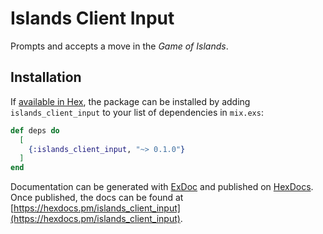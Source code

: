 # Islands Client Input

Prompts and accepts a move in the _Game of Islands_.

## Installation

If [available in Hex](https://hex.pm/docs/publish), the package can be installed
by adding `islands_client_input` to your list of dependencies in `mix.exs`:

```elixir
def deps do
  [
    {:islands_client_input, "~> 0.1.0"}
  ]
end
```

Documentation can be generated with [ExDoc](https://github.com/elixir-lang/ex_doc)
and published on [HexDocs](https://hexdocs.pm). Once published, the docs can
be found at [https://hexdocs.pm/islands_client_input](https://hexdocs.pm/islands_client_input).

